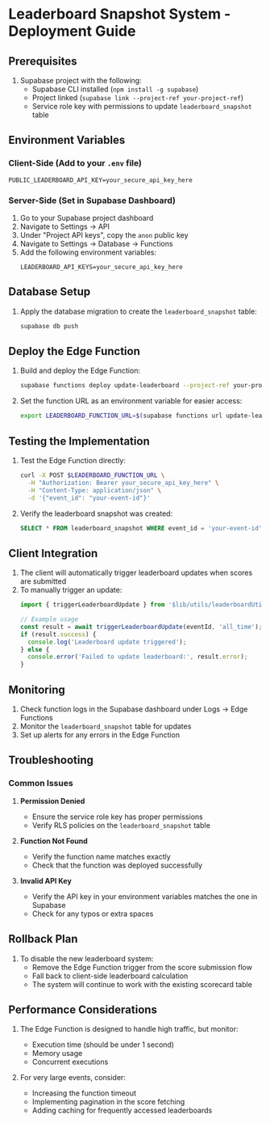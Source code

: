 # Leaderboard Snapshot System - Deployment Guide

## Prerequisites

1. Supabase project with the following:
   - Supabase CLI installed (`npm install -g supabase`)
   - Project linked (`supabase link --project-ref your-project-ref`)
   - Service role key with permissions to update `leaderboard_snapshot` table

## Environment Variables

### Client-Side (Add to your `.env` file)
```
PUBLIC_LEADERBOARD_API_KEY=your_secure_api_key_here
```

### Server-Side (Set in Supabase Dashboard)
1. Go to your Supabase project dashboard
2. Navigate to Settings → API
3. Under "Project API keys", copy the `anon` public key
4. Navigate to Settings → Database → Functions
5. Add the following environment variables:
   ```
   LEADERBOARD_API_KEYS=your_secure_api_key_here
   ```

## Database Setup

1. Apply the database migration to create the `leaderboard_snapshot` table:
   ```bash
   supabase db push
   ```

## Deploy the Edge Function

1. Build and deploy the Edge Function:
   ```bash
   supabase functions deploy update-leaderboard --project-ref your-project-ref
   ```

2. Set the function URL as an environment variable for easier access:
   ```bash
   export LEADERBOARD_FUNCTION_URL=$(supabase functions url update-leaderboard)
   ```

## Testing the Implementation

1. Test the Edge Function directly:
   ```bash
   curl -X POST $LEADERBOARD_FUNCTION_URL \
     -H "Authorization: Bearer your_secure_api_key_here" \
     -H "Content-Type: application/json" \
     -d '{"event_id": "your-event-id"}'
   ```

2. Verify the leaderboard snapshot was created:
   ```sql
   SELECT * FROM leaderboard_snapshot WHERE event_id = 'your-event-id';
   ```

## Client Integration

1. The client will automatically trigger leaderboard updates when scores are submitted
2. To manually trigger an update:
   ```typescript
   import { triggerLeaderboardUpdate } from '$lib/utils/leaderboardUtils';
   
   // Example usage
   const result = await triggerLeaderboardUpdate(eventId, 'all_time');
   if (result.success) {
     console.log('Leaderboard update triggered');
   } else {
     console.error('Failed to update leaderboard:', result.error);
   }
   ```

## Monitoring

1. Check function logs in the Supabase dashboard under Logs → Edge Functions
2. Monitor the `leaderboard_snapshot` table for updates
3. Set up alerts for any errors in the Edge Function

## Troubleshooting

### Common Issues

1. **Permission Denied**
   - Ensure the service role key has proper permissions
   - Verify RLS policies on the `leaderboard_snapshot` table

2. **Function Not Found**
   - Verify the function name matches exactly
   - Check that the function was deployed successfully

3. **Invalid API Key**
   - Verify the API key in your environment variables matches the one in Supabase
   - Check for any typos or extra spaces

## Rollback Plan

1. To disable the new leaderboard system:
   - Remove the Edge Function trigger from the score submission flow
   - Fall back to client-side leaderboard calculation
   - The system will continue to work with the existing scorecard table

## Performance Considerations

1. The Edge Function is designed to handle high traffic, but monitor:
   - Execution time (should be under 1 second)
   - Memory usage
   - Concurrent executions

2. For very large events, consider:
   - Increasing the function timeout
   - Implementing pagination in the score fetching
   - Adding caching for frequently accessed leaderboards
